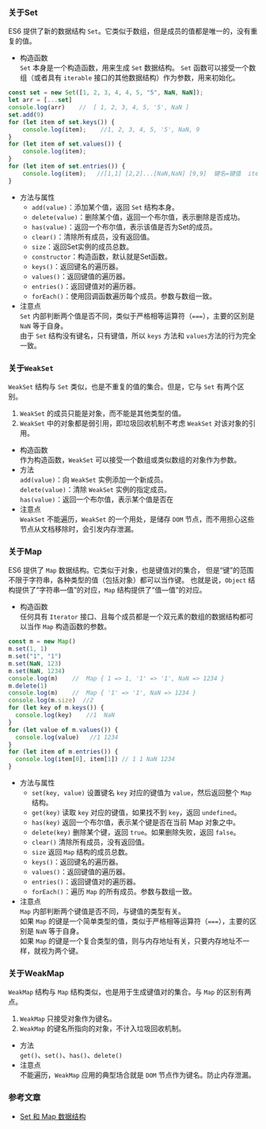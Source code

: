 ### 关于Set
ES6 提供了新的数据结构 `Set`。它类似于数组，但是成员的值都是唯一的，没有重复的值。
- 构造函数<br>
`Set` 本身是一个构造函数，用来生成 `Set` 数据结构。
`Set` 函数可以接受一个数组（或者具有 `iterable` 接口的其他数据结构）作为参数，用来初始化。

```js
const set = new Set([1, 2, 3, 4, 4, 5, "5", NaN, NaN]);
let arr = [...set]
console.log(arr)    //  [ 1, 2, 3, 4, 5, '5', NaN ]
set.add(9)
for (let item of set.keys()) {
    console.log(item);    //1, 2, 3, 4, 5, '5', NaN, 9
}
for (let item of set.values()) {
    console.log(item);
}
for (let item of set.entries()) {
    console.log(item);   //[1,1] [2,2]...[NaN,NaN] [9,9]  键名=键值  item为数组
}
```
- 方法与属性
  - `add(value)`：添加某个值，返回 `Set` 结构本身。
  - `delete(value)`：删除某个值，返回一个布尔值，表示删除是否成功。
  - `has(value)`：返回一个布尔值，表示该值是否为Set的成员。
  - `clear()`：清除所有成员，没有返回值。
  - `size`：返回Set实例的成员总数。
  - `constructor`：构造函数，默认就是Set函数。
  - `keys()`：返回键名的遍历器。
  - `values()`：返回键值的遍历器。
  - `entries()`：返回键值对的遍历器。
  - `forEach()`：使用回调函数遍历每个成员。参数与数组一致。
- 注意点<br>
`Set` 内部判断两个值是否不同，类似于严格相等运算符（`===`），主要的区别是 `NaN` 等于自身。<br>
由于 `Set` 结构没有键名，只有键值，所以 `keys` 方法和 `values`方法的行为完全一致。
### 关于`WeakSet`
`WeakSet` 结构与 `Set` 类似，也是不重复的值的集合。但是，它与 `Set` 有两个区别。
  1. `WeakSet` 的成员只能是对象，而不能是其他类型的值。
  2. `WeakSet` 中的对象都是弱引用，即垃圾回收机制不考虑 `WeakSet` 对该对象的引用。
- 构造函数<br>
作为构造函数，`WeakSet` 可以接受一个数组或类似数组的对象作为参数。
- 方法<br>
`add(value)`：向 `WeakSet` 实例添加一个新成员。<br>
`delete(value)`：清除 `WeakSet` 实例的指定成员。<br>
`has(value)`：返回一个布尔值，表示某个值是否在 
- 注意点<br>
`WeakSet` 不能遍历，`WeakSet` 的一个用处，是储存 `DOM` 节点，而不用担心这些节点从文档移除时，会引发内存泄漏。
### 关于Map
ES6 提供了 `Map` 数据结构。它类似于对象，也是键值对的集合，
但是“键”的范围不限于字符串，各种类型的值（包括对象）都可以当作键。
也就是说，`Object` 结构提供了“字符串—值”的对应，`Map` 结构提供了“值—值”的对应。
- 构造函数<br>
任何具有 `Iterator` 接口、且每个成员都是一个双元素的数组的数据结构都可以当作 `Map` 构造函数的参数。
```js
const m = new Map()
m.set(1, 1)
m.set("1", "1")
m.set(NaN, 123)
m.set(NaN, 1234)
console.log(m)    //  Map { 1 => 1, '1' => '1', NaN => 1234 }
m.delete(1)
console.log(m)    //  Map { '1' => '1', NaN => 1234 }
console.log(m.size)  //2
for (let key of m.keys()) {
  console.log(key)    //1  NaN
}
for (let value of m.values()) {
  console.log(value)   //1 1234
}
for (let item of m.entries()) {
  console.log(item[0], item[1]) // 1 1 NaN 1234
}
```
- 方法与属性
  - `set(key, value)` 设置键名 `key` 对应的键值为 `value`，然后返回整个 `Map` 结构。
  - `get(key)` 读取 `key` 对应的键值，如果找不到 `key`，返回 `undefined`。
  - `has(key)` 返回一个布尔值，表示某个键是否在当前 Map 对象之中。
  - `delete(key)` 删除某个键，返回 `true`。如果删除失败，返回 `false`。
  - `clear()` 清除所有成员，没有返回值。
  - `size` 返回 `Map` 结构的成员总数。
  - `keys()`：返回键名的遍历器。
  - `values()`：返回键值的遍历器。
  - `entries()`：返回键值对的遍历器。
  - `forEach()`：遍历 `Map` 的所有成员。参数与数组一致。
- 注意点<br>
`Map` 内部判断两个键值是否不同，与键值的类型有关。<br>
如果 `Map` 的键是一个简单类型的值，类似于严格相等运算符（`===`），主要的区别是 `NaN` 等于自身。<br>
如果 `Map` 的键是一个复合类型的值，则与内存地址有关，只要内存地址不一样，就视为两个键。
### 关于WeakMap
`WeakMap` 结构与 `Map` 结构类似，也是用于生成键值对的集合。与 `Map` 的区别有两点。
1. `WeakMap` 只接受对象作为键名。
2. `WeakMap` 的键名所指向的对象，不计入垃圾回收机制。
- 方法<br>
`get()`、`set()`、`has()`、`delete()`
- 注意点<br>
不能遍历，`WeakMap` 应用的典型场合就是 `DOM` 节点作为键名。防止内存泄漏。

### 参考文章
- [Set 和 Map 数据结构](https://es6.ruanyifeng.com/#docs/set-map)